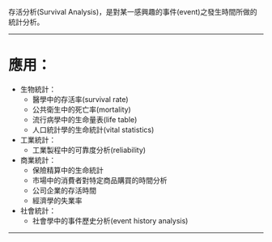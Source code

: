 存活分析(Survival Analysis)，是對某一感興趣的事件(event)之發生時間所做的統計分析。
- - -
# 應用：
- 生物統計：
	- 醫學中的存活率(survival rate)
	- 公共衛生中的死亡率(mortality)
	- 流行病學中的生命量表(life table)
	- 人口統計學的生命統計(vital statistics)
- 工業統計：
	- 工業製程中的可靠度分析(reliability)
- 商業統計：
	- 保險精算中的生命統計
	- 市場中的消費者對特定商品購買的時間分析
	- 公司企業的存活時間
	- 經濟學的失業率
- 社會統計：
	- 社會學中的事件歷史分析(event history analysis)
- - -
